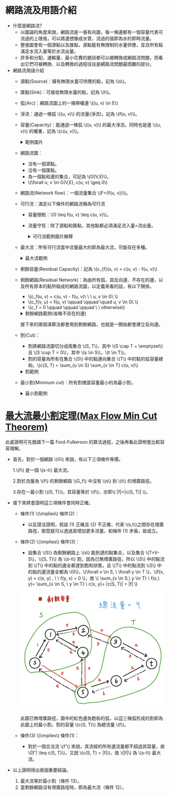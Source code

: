 
# 網路流及用語介紹

* 什麼是網路流?
  * 以圖論的角度來說，網路流是一張有向圖，每一條邊都有一個容量代表可流過的上限值，可以將邊想像成水管，流過的值即為水的即時流量。
  * 整張圖會有一個源點以及匯點，源點能有無限制的水量供應，並且所有點滿足水流入量等於水流出量。
  * 許多和分配、運輸量、最小花費的題目都可以被轉換成網路流問題，而看出它們可被轉換、以及轉換的過程往往是網路流問題最困難的部分。
* 網路流用語介紹
  * 源點(Source)：擁有無限水量可供應的點，記為 \\(s\\)。
  * 匯點(Sink)：可接收無限水量的點，記為 \\(t\\)。
  * 弧(Arc)：網路流圖上的一條帶權邊 \\((u, v) \in E\\)
  * 淨流：通過一條弧 \\((u, v)\\) 的流量(淨流)，記為 \\(f(u, v)\\)。
  * 容量(Capacity)：能通過一條弧 \\((u, v)\\) 的最大淨流，同時也是邊 \\((u, v)\\) 的權重，記為 \\(c(u, v)\\)。
      <details>
      <summary> 範例圖片 </summary>

      ![](images/intro/intro_1.jpg)

      </details>
  * 網路流圖：
    * 洽有一個源點。
    * 洽有一個匯點。
    * 為一個點和邊的集合，可記為 \\(G(V,E)\\)。
    * \\(\forall u, v \in G(V,E), c(u, v) \geq 0\\)
  * 網路流(Network flow)：一個流量集合 \\(F=\{f(u, v)\}\\)。
  * 可行流：滿足以下條件的網路流稱為可行流
    * 容量限制：\\(0 \leq f(u, v) \leq c(u, v)\\)。
    * 流量守恆：除了源點和匯點，其他點都必須滿足流入量=流出量。
      <details>
      <summary> 可行流範例圖片解釋 </summary>

      ![](images/intro/intro_2.jpg)

      </details>
  * 最大流：所有可行流當中流量最大的即為最大流，可能存在多種。
      <details>
      <summary> 最大流範例 </summary>

      ![](images/intro/intro_3.jpg)
      ![](images/intro/intro_4.jpg)

      </details>
  * 剩餘容量(Residual Capacity)：記為 \\(c_{f}(u, v) = c(u, v) - f(u, v)\\)
  
  * 剩餘網路(Residual Network)：為由所有弧、其反向邊、不存在的邊，以及所有原本的點所組成的網路流圖，以定義來看的話，有以下關係。
  
    * \\(c_f(u, v) = c(u, v) - f(u, v)\ \ \ u, v \in G\\ \\)
    * \\(c_f(v, u) = f(u, v) \qquad \qquad \quad u, v \in G\\ \\)
    * \\(c_f = 0 \qquad \qquad \qquad \ \ otherwise\\)
    <details>
    <summary> 剩餘網路範例(省略不存在的邊) </summary>

    ![](images/intro/intro_5.jpg)

    </details>

    接下來的兩個演算法都會用到剩餘網路，也就是一開始都會建立反向邊。

  * 割(Cut)：
    * 割將網路流圖切分成兩集合 \\(S, T\\)，其中 \\(S \cap T = \emptyset\\) 且 \\(S \cup T = G\\)，其中 \\(s \in S\\)，\\(t \in T\\)。
    * 割的容量為所有在集合 \\(S\\) 中的點連向集合 \\(T\\) 中的點的弧容量總和。\\(c(S, T) = \sum_{u \in S} \sum_{v \in T} c(u, v)\\)
    <details>
      <summary> 割範例 </summary>

      ![](images/intro/intro_6.jpg)

      </details>
  * 最小割(Minimum cut)：所有割裡面容量最小的為最小割。
    <details>
      <summary> 最小割範例 </summary>

      ![](images/intro/intro_7.jpg)

      </details>

# [最大流最小割定理(Max Flow Min Cut Theorem)](https://tmt514.github.io/algorithm-analysis/max-flow/max-flow-min-cut-theorem.html)

  此處證明可先閱讀下一篇 Ford-Fulkerson 的算法過程，之後再看此證明會比較容易理解。

* 首先，對於一個網路 \\(G\\) 來說，有以下三項條件等價。

  1.\\(f\\) 是一個 \\(s-t\\) 最大流。

  2.對於流量為 \\(f\\) 的剩餘網路 \\(G_f\\) 中沒有 \\(s\\) 到 \\(t\\) 的增廣路徑。

  3.存在一最小割 \\((S, T)\\)，其容量等於 \\(f\\)，亦即\\( |f|=|c(S, T)| \\)。

* 接下來將會證明這三項條件會同時正確。
  * 條件(1) \\(\implies\\) 條件(2)：
    * 以反證法證明，假設 (1) 正確且 (2) 不正確，代表 \\(s,t\\)之間存在增廣路徑，那麼就可以透過其增加更多流量，和條件 (1) 矛盾，故成立。

  * 條件(2) \\(\implies\\) 條件(3)：
    * 設集合 \\(S\\) 為剩餘網路上 \\(s\\) 能到達的點集合，以及集合 \\(T=V-S\\)，\\((S, T)\\) 為 \\(s-t\\) 割，因為已無增廣路徑，所以 \\(S\\) 中的點流到 \\(T\\) 中的點的邊全都達到飽和狀態，且 \\(T\\) 中的點流到 \\(S\\) 中的點的邊流量全都為 \\(0\\)，\\(\forall x \in S, \ \forall y \in T \\)，\\(f(x, y) = c(x, y) , \ \ f(y, x) = 0 \\)，故 \\( \sum_{x \in S,\ y \in T} \ f(x,\ y)= \sum_{x \in S, \ y \in T} \ c(x, y)= |c(S, T)| = |f| \\)

    ![](images/prove_image_1.jpg)

    此圖已無增廣路徑，圖中的紅色邊為飽和的弧，以這三條弧形成的割即為此圖上的最小割，割的容量 \\(c(S, T)\\) 為總流量 \\(f\\)。

  * 條件(3) \\(\implies\\) 條件(1)：
    * 對於一個合法流 \\(f'\\) 來說，其流經的所有邊流量都不超過其容量，故 \\(|f'| \leq c(S, T)\\)，又因 \\(c(S, T) = |f|\\)，故 \\(|f|\\) 為 \\(s-t\\) 最大流。

* 以上證明得出兩個重要結論。
  1. 最大流等於最小割（條件 13）。
  2. 當剩餘網路沒有增廣路徑時，即為最大流（條件 12）。
